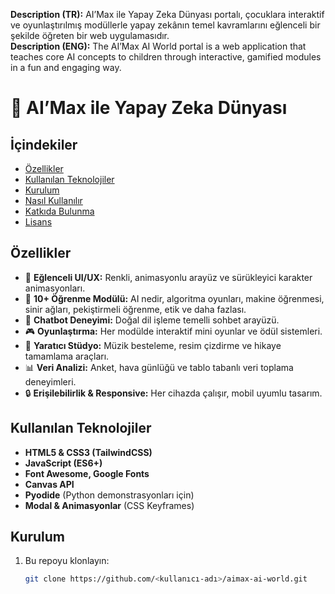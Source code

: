 **Description (TR):** AI’Max ile Yapay Zeka Dünyası portalı, çocuklara interaktif ve oyunlaştırılmış modüllerle yapay zekânın temel kavramlarını eğlenceli bir şekilde öğreten bir web uygulamasıdır.  
**Description (ENG):** The AI’Max AI World portal is a web application that teaches core AI concepts to children through interactive, gamified modules in a fun and engaging way.

# 🤖 AI’Max ile Yapay Zeka Dünyası

## İçindekiler

- [Özellikler](#özellikler)  
- [Kullanılan Teknolojiler](#kullanılan-teknolojiler)  
- [Kurulum](#kurulum)  
- [Nasıl Kullanılır](#nasıl-kullanılır)  
- [Katkıda Bulunma](#katkıda-bulunma)  
- [Lisans](#lisans)  

## Özellikler

- 🚀 **Eğlenceli UI/UX:** Renkli, animasyonlu arayüz ve sürükleyici karakter animasyonları.  
- 🎯 **10+ Öğrenme Modülü:** AI nedir, algoritma oyunları, makine öğrenmesi, sinir ağları, pekiştirmeli öğrenme, etik ve daha fazlası.  
- 💬 **Chatbot Deneyimi:** Doğal dil işleme temelli sohbet arayüzü.  
- 🎮 **Oyunlaştırma:** Her modülde interaktif mini oyunlar ve ödül sistemleri.  
- 🎨 **Yaratıcı Stüdyo:** Müzik besteleme, resim çizdirme ve hikaye tamamlama araçları.  
- 📊 **Veri Analizi:** Anket, hava günlüğü ve tablo tabanlı veri toplama deneyimleri.  
- 🔒 **Erişilebilirlik & Responsive:** Her cihazda çalışır, mobil uyumlu tasarım.

## Kullanılan Teknolojiler

- **HTML5 & CSS3 (TailwindCSS)**  
- **JavaScript (ES6+)**  
- **Font Awesome, Google Fonts**  
- **Canvas API**  
- **Pyodide** (Python demonstrasyonları için)  
- **Modal & Animasyonlar** (CSS Keyframes)

## Kurulum

1. Bu repoyu klonlayın:  
   ```bash
   git clone https://github.com/<kullanıcı-adı>/aimax-ai-world.git
